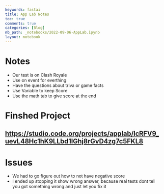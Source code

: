```yaml
---
keywords: fastai
title: App Lab Notes
toc: true
comments: true
categories: [Blog]
nb_path: _notebooks/2022-09-06-AppLab.ipynb
layout: notebook
---
```


<!--
#################################################
### THIS FILE WAS AUTOGENERATED! DO NOT EDIT! ###
#################################################
# file to edit: _notebooks/2022-09-06-AppLab.ipynb
-->

<div class="container" id="notebook-container">
        
<div class="cell border-box-sizing text_cell rendered"><div class="inner_cell">
<div class="text_cell_render border-box-sizing rendered_html">
<h1 id="Notes">Notes<a class="anchor-link" href="#Notes"> </a></h1><ul>
<li>Our test is on Clash Royale</li>
<li>Use on event for everthing</li>
<li>Have the questions about triva or game facts</li>
<li>Use Variable to keep Score</li>
<li>Use the math tab to give score at the end</li>
</ul>
<h1 id="Finshed-Project">Finshed Project<a class="anchor-link" href="#Finshed-Project"> </a></h1><h2 id="https://studio.code.org/projects/applab/IcRFV9_uevL48Hc1hK9LLbd1lGhj8rGvD4zg7c5FKL8"><a href="https://studio.code.org/projects/applab/IcRFV9_uevL48Hc1hK9LLbd1lGhj8rGvD4zg7c5FKL8">https://studio.code.org/projects/applab/IcRFV9_uevL48Hc1hK9LLbd1lGhj8rGvD4zg7c5FKL8</a><a class="anchor-link" href="#https://studio.code.org/projects/applab/IcRFV9_uevL48Hc1hK9LLbd1lGhj8rGvD4zg7c5FKL8"> </a></h2><h1 id="Issues">Issues<a class="anchor-link" href="#Issues"> </a></h1><ul>
<li>We had to go figure out how to not have negative score</li>
<li>I ended up stopping it show wrong answer, because real tests dont tell you got something wrong and just let you fix it</li>
</ul>

</div>
</div>
</div>
</div>
 

